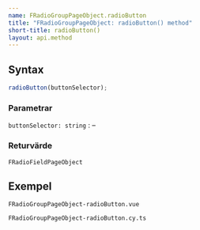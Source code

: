 ```yaml
---
name: FRadioGroupPageObject.radioButton
title: "FRadioGroupPageObject: radioButton() method"
short-title: radioButton()
layout: api.method
---
```


## Syntax

```ts nocompile nolint
radioButton(buttonSelector);
```

### Parametrar

`buttonSelector: string`
: &ndash;

### Returvärde

`FRadioFieldPageObject`

## Exempel

```import static
FRadioGroupPageObject-radioButton.vue
```

```import
FRadioGroupPageObject-radioButton.cy.ts
```
